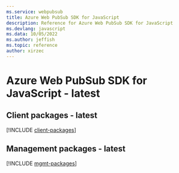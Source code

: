 ```yaml
---
ms.service: webpubsub
title: Azure Web PubSub SDK for JavaScript
description: Reference for Azure Web PubSub SDK for JavaScript
ms.devlang: javascript
ms.data: 10/05/2022
ms.author: jeffish
ms.topic: reference
author: xirzec
---
```

# Azure Web PubSub SDK for JavaScript - latest

## Client packages - latest
[!INCLUDE [client-packages](web-pubsub-client-index.md)]
## Management packages - latest
[!INCLUDE [mgmt-packages](web-pubsub-mgmt-index.md)]